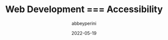 ---
author: abbeyperini
date: 2022-05-19
permalink: false
publisher: thepracticaldev
tags:
  - development
  - accessibility
target_url: https://dev.to/abbeyperini/web-development-accessibility-f8i
title: "Web Development === Accessibility"
---
